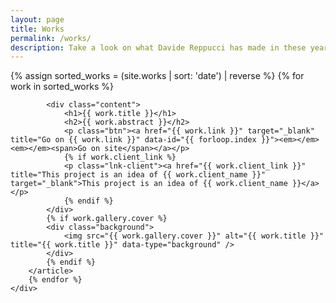 ```yaml
---
layout: page
title: Works
permalink: /works/
description: Take a look on what Davide Reppucci has made in these years
---
```


<section class="page-view work-view" id="works-list">
	<div class="handle main">
		{% assign sorted_works = (site.works | sort: 'date') | reverse %}
		{% for work in sorted_works %}
		<article data-id="{{ work.id }}">

			<div class="content">
				<h1>{{ work.title }}</h1>
				<h2>{{ work.abstract }}</h2>
				<p class="btn"><a href="{{ work.link }}" target="_blank" title="Go on {{ work.link }}" data-id="{{ forloop.index }}"><em></em><em></em><span>Go on site</span></a></p>
				{% if work.client_link %}
				<p class="lnk-client"><a href="{{ work.client_link }}" title="This project is an idea of {{ work.client_name }}" target="_blank">This project is an idea of {{ work.client_name }}</a></p>
				{% endif %}
			</div>
			{% if work.gallery.cover %}
			<div class="background">
				<img src="{{ work.gallery.cover }}" alt="{{ work.title }}" title="{{ work.title }}" data-type="background" />
			</div>
			{% endif %}
		</article>
		{% endfor %}
	</div>
</section>
